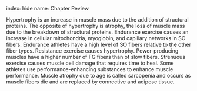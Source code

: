 index: hide
name: Chapter Review

Hypertrophy is an increase in muscle mass due to the addition of structural proteins. The opposite of hypertrophy is atrophy, the loss of muscle mass due to the breakdown of structural proteins. Endurance exercise causes an increase in cellular mitochondria, myoglobin, and capillary networks in SO fibers. Endurance athletes have a high level of SO fibers relative to the other fiber types. Resistance exercise causes hypertrophy. Power-producing muscles have a higher number of FG fibers than of slow fibers. Strenuous exercise causes muscle cell damage that requires time to heal. Some athletes use performance-enhancing substances to enhance muscle performance. Muscle atrophy due to age is called sarcopenia and occurs as muscle fibers die and are replaced by connective and adipose tissue.
